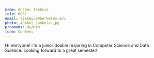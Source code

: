 ```yaml
---
name: Anshul Jambula
role: UCS1
email: ajambula@berkeley.edu
photo: Anshul_Jambula.jpg
pronouns: He/Him
team: Content
---
```

Hi everyone! I’m a junior double majoring in Computer Science and Data Science. Looking forward to a great semester!